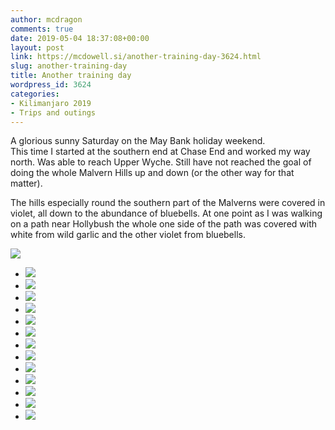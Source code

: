 ```yaml
---
author: mcdragon
comments: true
date: 2019-05-04 18:37:08+00:00
layout: post
link: https://mcdowell.si/another-training-day-3624.html
slug: another-training-day
title: Another training day
wordpress_id: 3624
categories:
- Kilimanjaro 2019
- Trips and outings
---
```


A glorious sunny Saturday on the May Bank holiday weekend.  
This time I started at the southern end at Chase End and worked my way north. Was able to reach Upper Wyche. Still have not reached the goal of doing the whole Malvern Hills up and down (or the other way for that matter).




The hills especially round the southern part of the Malverns were covered in violet, all down to the abundance of bluebells. At one point as I was walking on a path near Hollybush the whole one side of the path was covered with white from wild garlic and the other violet from bluebells.




![](https://dwlcvfkt1l4wn.cloudfront.net/2019/05/2019-05-04-16.16.57-1024x576.jpg)





  * [![](https://dwlcvfkt1l4wn.cloudfront.net/2019/05/IMG_20190504_105845-EFFECTS-1024x576.jpg)](https://mcdowell.si/?attachment_id=3646)
  * [![](https://dwlcvfkt1l4wn.cloudfront.net/2019/05/2019-05-04-16.46.16-1024x576.jpg)](https://mcdowell.si/?attachment_id=3645)
  * [![](https://dwlcvfkt1l4wn.cloudfront.net/2019/05/2019-05-04-16.16.57-1024x576.jpg)](https://mcdowell.si/?attachment_id=3644)
  * [![](https://dwlcvfkt1l4wn.cloudfront.net/2019/05/2019-05-04-16.13.56-1-1024x576.jpg)](https://mcdowell.si/?attachment_id=3643)
  * [![](https://dwlcvfkt1l4wn.cloudfront.net/2019/05/2019-05-04-16.12.24-1024x576.jpg)](https://mcdowell.si/?attachment_id=3642)
  * [![](https://dwlcvfkt1l4wn.cloudfront.net/2019/05/2019-05-04-16.02.10-1-1024x576.jpg)](https://mcdowell.si/?attachment_id=3641)
  * [![](https://dwlcvfkt1l4wn.cloudfront.net/2019/05/2019-05-04-15.25.07-1024x576.jpg)](https://mcdowell.si/?attachment_id=3640)
  * [![](https://dwlcvfkt1l4wn.cloudfront.net/2019/05/2019-05-04-15.23.52-1024x576.jpg)](https://mcdowell.si/?attachment_id=3639)
  * [![](https://dwlcvfkt1l4wn.cloudfront.net/2019/05/2019-05-04-11.25.50-576x1024.jpg)](https://mcdowell.si/?attachment_id=3638)
  * [![](https://dwlcvfkt1l4wn.cloudfront.net/2019/05/2019-05-04-10.56.38-1024x576.jpg)](https://mcdowell.si/?attachment_id=3634)
  * [![](https://dwlcvfkt1l4wn.cloudfront.net/2019/05/2019-05-04-10.53.17-1024x576.jpg)](https://mcdowell.si/?attachment_id=3633)
  * [![](https://dwlcvfkt1l4wn.cloudfront.net/2019/05/2019-05-04-10.33.40-1-1024x576.jpg)](https://mcdowell.si/?attachment_id=3630)
  * [![](https://dwlcvfkt1l4wn.cloudfront.net/2019/05/2019-05-04-10.28.58-1024x576.jpg)](https://mcdowell.si/?attachment_id=3629)






